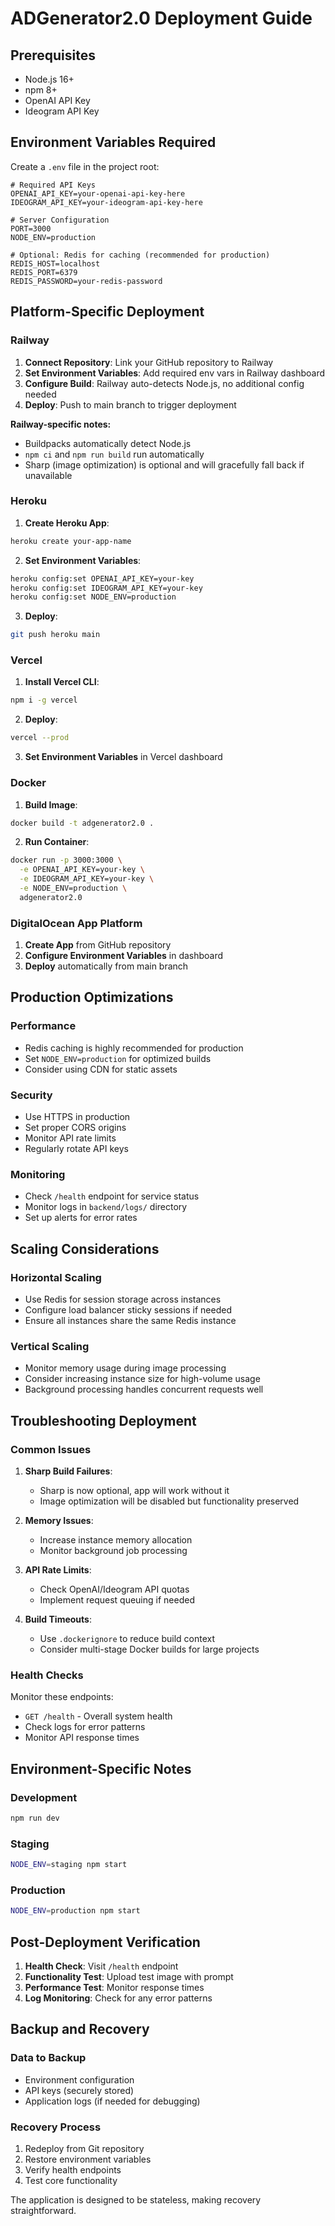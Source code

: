 # ADGenerator2.0 Deployment Guide

## Prerequisites
- Node.js 16+ 
- npm 8+
- OpenAI API Key
- Ideogram API Key

## Environment Variables Required

Create a `.env` file in the project root:

```env
# Required API Keys
OPENAI_API_KEY=your-openai-api-key-here
IDEOGRAM_API_KEY=your-ideogram-api-key-here

# Server Configuration
PORT=3000
NODE_ENV=production

# Optional: Redis for caching (recommended for production)
REDIS_HOST=localhost
REDIS_PORT=6379
REDIS_PASSWORD=your-redis-password
```

## Platform-Specific Deployment

### Railway

1. **Connect Repository**: Link your GitHub repository to Railway
2. **Set Environment Variables**: Add required env vars in Railway dashboard
3. **Configure Build**: Railway auto-detects Node.js, no additional config needed
4. **Deploy**: Push to main branch to trigger deployment

**Railway-specific notes:**
- Buildpacks automatically detect Node.js
- `npm ci` and `npm run build` run automatically
- Sharp (image optimization) is optional and will gracefully fall back if unavailable

### Heroku

1. **Create Heroku App**:
```bash
heroku create your-app-name
```

2. **Set Environment Variables**:
```bash
heroku config:set OPENAI_API_KEY=your-key
heroku config:set IDEOGRAM_API_KEY=your-key
heroku config:set NODE_ENV=production
```

3. **Deploy**:
```bash
git push heroku main
```

### Vercel

1. **Install Vercel CLI**:
```bash
npm i -g vercel
```

2. **Deploy**:
```bash
vercel --prod
```

3. **Set Environment Variables** in Vercel dashboard

### Docker

1. **Build Image**:
```bash
docker build -t adgenerator2.0 .
```

2. **Run Container**:
```bash
docker run -p 3000:3000 \
  -e OPENAI_API_KEY=your-key \
  -e IDEOGRAM_API_KEY=your-key \
  -e NODE_ENV=production \
  adgenerator2.0
```

### DigitalOcean App Platform

1. **Create App** from GitHub repository
2. **Configure Environment Variables** in dashboard
3. **Deploy** automatically from main branch

## Production Optimizations

### Performance
- Redis caching is highly recommended for production
- Set `NODE_ENV=production` for optimized builds
- Consider using CDN for static assets

### Security
- Use HTTPS in production
- Set proper CORS origins
- Monitor API rate limits
- Regularly rotate API keys

### Monitoring
- Check `/health` endpoint for service status
- Monitor logs in `backend/logs/` directory
- Set up alerts for error rates

## Scaling Considerations

### Horizontal Scaling
- Use Redis for session storage across instances
- Configure load balancer sticky sessions if needed
- Ensure all instances share the same Redis instance

### Vertical Scaling
- Monitor memory usage during image processing
- Consider increasing instance size for high-volume usage
- Background processing handles concurrent requests well

## Troubleshooting Deployment

### Common Issues

1. **Sharp Build Failures**:
   - Sharp is now optional, app will work without it
   - Image optimization will be disabled but functionality preserved

2. **Memory Issues**:
   - Increase instance memory allocation
   - Monitor background job processing

3. **API Rate Limits**:
   - Check OpenAI/Ideogram API quotas
   - Implement request queuing if needed

4. **Build Timeouts**:
   - Use `.dockerignore` to reduce build context
   - Consider multi-stage Docker builds for large projects

### Health Checks

Monitor these endpoints:
- `GET /health` - Overall system health
- Check logs for error patterns
- Monitor API response times

## Environment-Specific Notes

### Development
```bash
npm run dev
```

### Staging
```bash
NODE_ENV=staging npm start
```

### Production
```bash
NODE_ENV=production npm start
```

## Post-Deployment Verification

1. **Health Check**: Visit `/health` endpoint
2. **Functionality Test**: Upload test image with prompt
3. **Performance Test**: Monitor response times
4. **Log Monitoring**: Check for any error patterns

## Backup and Recovery

### Data to Backup
- Environment configuration
- API keys (securely stored)
- Application logs (if needed for debugging)

### Recovery Process
1. Redeploy from Git repository
2. Restore environment variables
3. Verify health endpoints
4. Test core functionality

The application is designed to be stateless, making recovery straightforward. 